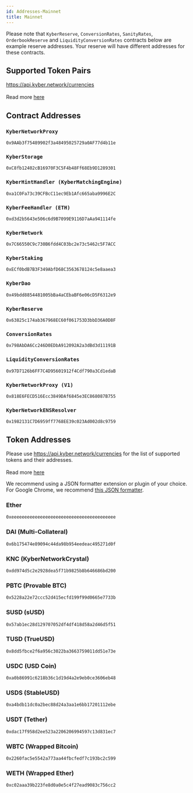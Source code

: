 ```yaml
---
id: Addresses-Mainnet
title: Mainnet
---
```

[//]: # (tagline)
Please note that `KyberReserve`, `ConversionRates`, `SanityRates`, `OrderbookReserve` and `LiquidityConversionRates` contracts below are example reserve addresses. Your reserve will have different addresses for these contracts.

## Supported Token Pairs
https://api.kyber.network/currencies <br><br>
Read more [here](api_abi-restfulapi.md#currencies)

## Contract Addresses
### `KyberNetworkProxy`
`0x9AAb3f75489902f3a48495025729a0AF77d4b11e`

### `KyberStorage`
`0xC8fb12402cB16970F3C5F4b48Ff68Eb9D1289301`

### `KyberHintHandler (KyberMatchingEngine)`
`0xa1C0Fa73c39CFBcC11ec9Eb1Afc665aba9996E2C`

### `KyberFeeHandler (ETH)`
`0xd3d2b5643e506c6d9B7099E9116D7aAa941114fe`

### `KyberNetwork`
`0x7C66550C9c730B6fdd4C03bc2e73c5462c5F7ACC`

### `KyberStaking`
`0xECf0bdB7B3F349AbfD68C3563678124c5e8aaea3`

### `KyberDao`
`0x49bdd8854481005bBa4aCEbaBF6e06cD5F6312e9`

### `KyberReserve`
`0x63825c174ab367968EC60f061753D3bbD36A0D8F`

### `ConversionRates`
`0x798AbDA6Cc246D0EDbA912092A2a3dBd3d11191B`

### `LiquidityConversionRates`
`0x97D7126b6FF7C4D95601912f4Cdf790a3Cd1edaB`

### `KyberNetworkProxy (V1)`
`0x818E6FECD516Ecc3849DAf6845e3EC868087B755`

### `KyberNetworkENSResolver`
`0x1982131C7D6959ff7768EE39c023Ad002d8c9759`

## Token Addresses
Please use https://api.kyber.network/currencies for the list of supported tokens and their addresses. <br><br>
Read more [here](api_abi-restfulapi.md#currencies)

We recommend using a JSON formatter extension or plugin of your choice. For Google Chrome, we recommend [this JSON formatter](https://chrome.google.com/webstore/detail/json-formatter/bcjindcccaagfpapjjmafapmmgkkhgoa).


### Ether
`0xeeeeeeeeeeeeeeeeeeeeeeeeeeeeeeeeeeeeeeee`

### DAI (Multi-Collateral)
`0x6b175474e89094c44da98b954eedeac495271d0f`

### KNC (KyberNetworkCrystal)
`0xdd974d5c2e2928dea5f71b9825b8b646686bd200`

### PBTC (Provable BTC)
`0x5228a22e72ccc52d415ecfd199f99d0665e7733b`

### SUSD (sUSD)
`0x57ab1ec28d129707052df4df418d58a2d46d5f51`

### TUSD (TrueUSD)
`0x8dd5fbce2f6a956c3022ba3663759011dd51e73e`

### USDC (USD Coin)
`0xa0b86991c6218b36c1d19d4a2e9eb0ce3606eb48`

### USDS (StableUSD)
`0xa4bdb11dc0a2bec88d24a3aa1e6bb17201112ebe`

### USDT (Tether)
`0xdac17f958d2ee523a2206206994597c13d831ec7`

### WBTC (Wrapped Bitcoin)
`0x2260fac5e5542a773aa44fbcfedf7c193bc2c599`

### WETH (Wrapped Ether)
`0xc02aaa39b223fe8d0a0e5c4f27ead9083c756cc2`